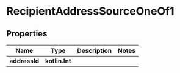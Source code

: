 
# RecipientAddressSourceOneOf1

## Properties
| Name | Type | Description | Notes |
| ------------ | ------------- | ------------- | ------------- |
| **addressId** | **kotlin.Int** |  |  |



